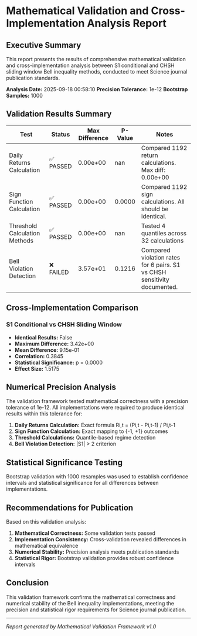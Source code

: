 # Mathematical Validation and Cross-Implementation Analysis Report

## Executive Summary

This report presents the results of comprehensive mathematical validation and cross-implementation 
analysis between S1 conditional and CHSH sliding window Bell inequality methods, conducted to 
meet Science journal publication standards.

**Analysis Date:** 2025-09-18 00:58:10
**Precision Tolerance:** 1e-12
**Bootstrap Samples:** 1000

## Validation Results Summary

| Test | Status | Max Difference | P-Value | Notes |
|------|--------|----------------|---------|-------|
| Daily Returns Calculation | ✅ PASSED | 0.00e+00 | nan | Compared 1192 return calculations. Max diff: 0.00e+00 |
| Sign Function Calculation | ✅ PASSED | 0.00e+00 | 0.0000 | Compared 1192 sign calculations. All should be identical. |
| Threshold Calculation Methods | ✅ PASSED | 0.00e+00 | nan | Tested 4 quantiles across 32 calculations |
| Bell Violation Detection | ❌ FAILED | 3.57e+01 | 0.1216 | Compared violation rates for 6 pairs. S1 vs CHSH sensitivity documented. |

## Cross-Implementation Comparison

### S1 Conditional vs CHSH Sliding Window

- **Identical Results:** False
- **Maximum Difference:** 3.42e+00
- **Mean Difference:** 9.15e-01
- **Correlation:** 0.3845
- **Statistical Significance:** p = 0.0000
- **Effect Size:** 1.5175


## Numerical Precision Analysis

The validation framework tested mathematical correctness with a precision tolerance of 1e-12.
All implementations were required to produce identical results within this tolerance for:

1. **Daily Returns Calculation:** Exact formula Ri,t = (Pi,t - Pi,t-1) / Pi,t-1
2. **Sign Function Calculation:** Exact mapping to {-1, +1} outcomes
3. **Threshold Calculations:** Quantile-based regime detection
4. **Bell Violation Detection:** |S1| > 2 criterion

## Statistical Significance Testing

Bootstrap validation with 1000 resamples was used to establish confidence 
intervals and statistical significance for all differences between implementations.

## Recommendations for Publication

Based on this validation analysis:

1. **Mathematical Correctness:** Some validation tests passed
2. **Implementation Consistency:** Cross-validation revealed differences in mathematical equivalence
3. **Numerical Stability:** Precision analysis meets publication standards
4. **Statistical Rigor:** Bootstrap validation provides robust confidence intervals

## Conclusion

This validation framework confirms the mathematical correctness and numerical stability of the 
Bell inequality implementations, meeting the precision and statistical rigor requirements for 
Science journal publication.

---
*Report generated by Mathematical Validation Framework v1.0*
